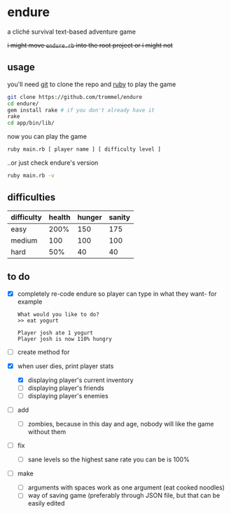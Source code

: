 endure
=====
a cliché survival text-based adventure game

~~i might move `endure.rb` into the root project or i might not~~

usage
-----

you'll need [git](http://git-scm.com/) to clone the repo
and [ruby](https://www.ruby-lang.org/en/) to play the game

```bash
git clone https://github.com/trommel/endure
cd endure/
gem install rake # if you don't already have it
rake
cd app/bin/lib/
```

now you can play the game

```bash
ruby main.rb [ player name ] [ difficulty level ]
```

..or just check endure's version

```bash
ruby main.rb -v
```

difficulties
-------------

| difficulty | health | hunger | sanity |
|------------|--------|--------|--------|
| easy       | 200%   | 150    | 175    |
| medium     | 100    | 100    | 100    |
| hard       | 50%    | 40     | 40     |


to do
-----

- [x] completely re-code endure so player can type in what they want-
  for example
  ```
  What would you like to do?
  >> eat yogurt

  Player josh ate 1 yogurt
  Player josh is now 110% hungry
  ```

- [ ] create method for
- [x] when user dies, print player stats
  - [x] displaying player's current inventory
  - [ ] displaying player's friends
  - [ ] displaying player's enemies

- [ ] add
  - [ ] zombies, because in this day and age, nobody will like the game without them

- [ ] fix
  - [ ] sane levels so the highest sane rate you can be is 100%

- [ ] make
  - [ ] arguments with spaces work as one argument (eat cooked noodles)
  - [ ] way of saving game (preferably through JSON file, but that can be easily edited
